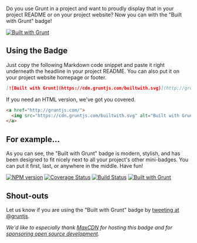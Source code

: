 Do you use Grunt in a project and want to proudly display that in your project README or on your project website? Now you can with the "Built with Grunt" badge!

[![Built with Grunt](https://cdn.gruntjs.com/builtwith.svg)](http://gruntjs.com/)

## Using the Badge

Just copy the following Markdown code snippet and paste it right underneath the headline in your project README. You can also put it on your project website homepage or footer.

```markdown
[![Built with Grunt](https://cdn.gruntjs.com/builtwith.svg)](http://gruntjs.com/)
```

If you need an HTML version, we've got you covered.

```html
<a href="http://gruntjs.com/">
  <img src="https://cdn.gruntjs.com/builtwith.svg" alt="Built with Grunt">
</a>
```

## For example...

As you can see, the "Built with Grunt" badge is modern, stylish, and has been designed to fit nicely next to all your project's other mini-badges. You can put it first, last, or anywhere in the middle. Have fun!

[![NPM version](https://badge.fury.io/js/grunt.svg)](http://badge.fury.io/)
[![Coverage Status](https://s3.amazonaws.com/assets.coveralls.io/badges/coveralls_100.svg)](https://coveralls.io/)
[![Build Status](https://secure.travis-ci.org/gruntjs/grunt.svg?branch=master)](https://travis-ci.org/)
[![Built with Grunt](https://cdn.gruntjs.com/builtwith.svg)](http://gruntjs.com/)

## Shout-outs

Let us know if you are using the "Built with Grunt" badge by [tweeting at @gruntjs](https://twitter.com/gruntjs).

_We'd like to especially thank [MaxCDN](https://www.maxcdn.com/) for hosting this badge and for [sponsoring open source development](https://www.maxcdn.com/open-source/)._
